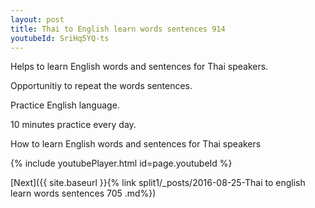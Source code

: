 ```yaml
---
layout: post
title: Thai to English learn words sentences 914 
youtubeId: SriHq5YQ-ts
---
```

 
 
Helps to learn English words and sentences for Thai speakers.

Opportunitiy to repeat the words sentences. 

Practice English language. 
 
10 minutes practice every day. 
 
How to learn English words and sentences for Thai speakers 
 
{% include youtubePlayer.html id=page.youtubeId %}
 
 
[Next]({{ site.baseurl }}{% link  split1/_posts/2016-08-25-Thai to english learn words sentences 705 .md%})
 
